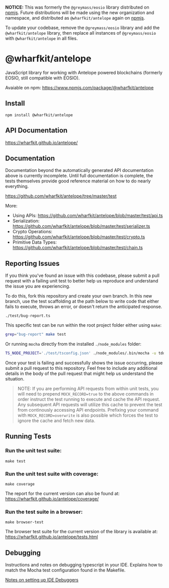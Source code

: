 **NOTICE:** This was formerly the `@greymass/eosio` library distributed on [npmjs](https://www.npmjs.com/package/@greymass/eosio). Future distributions will be made using the new organization and namespace, and distributed as `@wharfkit/antelope` again on [npmjs](https://www.npmjs.com/package/@wharfkit/antelope).

To update your codebase, remove the `@greymass/eosio` library and add the `@wharfkit/antelope` library, then replace all instances of `@greymass/eosio` with `@wharfkit/antelope` in all files.

# @wharfkit/antelope

JavaScript library for working with Antelope powered blockchains (formerly EOSIO, still compatible with EOSIO).

Avaiable on npm: https://www.npmjs.com/package/@wharfkit/antelope

## Install

```
npm install @wharfkit/antelope
```

## API Documentation

https://wharfkit.github.io/antelope/

## Documentation

Documentation beyond the automatically generated API documentation above is currently incomplete. Until full documentation is complete, the tests themselves provide good reference material on how to do nearly everything.

https://github.com/wharfkit/antelope/tree/master/test

More:

-   Using APIs: https://github.com/wharfkit/antelope/blob/master/test/api.ts
-   Serialization: https://github.com/wharfkit/antelope/blob/master/test/serializer.ts
-   Crypto Operations: https://github.com/wharfkit/antelope/blob/master/test/crypto.ts
-   Primitive Data Types: https://github.com/wharfkit/antelope/blob/master/test/chain.ts

## Reporting Issues

If you think you've found an issue with this codebase, please submit a pull request with a failing unit test to better help us reproduce and understand the issue you are experiencing.

To do this, fork this repository and create your own branch. In this new branch, use the test scaffolding at the path below to write code that either fails to execute, throws an error, or doesn't return the anticipated response.

```
./test/bug-report.ts
```

This specific test can be run within the root project folder either using `make`:

```bash
grep="bug-report" make test
```

Or running `mocha` directly from the installed `./node_modules` folder:

```bash
TS_NODE_PROJECT='./test/tsconfig.json' ./node_modules/.bin/mocha -u tdd -r ts-node/register -r tsconfig-paths/register --extension ts test/*.ts --grep="bug-report"
```

Once your test is failing and successfully shows the issue occurring, please submit a pull request to this repository. Feel free to include any additional details in the body of the pull request that might help us understand the situation.

> NOTE: If you are performing API requests from within unit tests, you will need to prepend `MOCK_RECORD=true` to the above commands in order instruct the test running to execute and cache the API request. Any subsequent API requests will utilize this cache to prevent the test from continously accessing API endpoints. Prefixing your command with `MOCK_RECORD=overwrite` is also possible which forces the test to ignore the cache and fetch new data.

## Running Tests

### Run the unit test suite:

```
make test
```

### Run the unit test suite with coverage:

```
make coverage
```

The report for the current version can also be found at: https://wharfkit.github.io/antelope/coverage/

### Run the test suite in a browser:

```
make browser-test
```

The browser test suite for the current version of the library is available at: https://wharfkit.github.io/antelope/tests.html

## Debugging

Instructions and notes on debugging typescript in your IDE. Explains how to match the Mocha test configuration found in the Makefile.

[Notes on setting up IDE Debuggers](docs/IDE_Debug.md)
